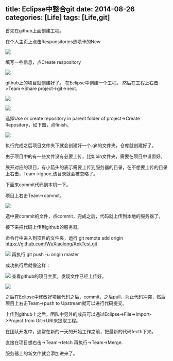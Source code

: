 title: Eclipse中整合git
date: 2014-08-26 
categories: [Life]
tags: [Life,git]
---
首先在github上面创建工程。

在个人主页上点击Responsitories选项卡的New


![](http://wuxiaolong.qiniudn.com/2014-08-26-eclipse-git-1.png)

填写一些信息，点Create respository

<!-- more -->

![](http://wuxiaolong.qiniudn.com/2014-08-26-eclipse-git-2.png)

github上的项目就创建好了。
在Eclipse中创建一个工程。
然后在工程上右击->Team->Share project->git->next.

![](http://wuxiaolong.qiniudn.com/2014-08-26-eclipse-git-3.png)


![](http://wuxiaolong.qiniudn.com/2014-08-26-eclipse-git-4.png)

选择Use or create repository in parent folder of project->Create Repository，如下图，点finish。


![](http://wuxiaolong.qiniudn.com/2014-08-26-eclipse-git-5.png)

执行完成之后项目文件夹下就会创建好一个.git的文件夹，仓库就创建好了。

由于项目中的有一些文件没有必要上传，比如bin文件夹，需要在项目中设置好。

展开对应的项目，有小箭头的表示需要上传到服务器的目录，在不想要上传的目录上右击，Team->Ignoe,该目录就会被忽略了。

下面来commit代码到本机一下。

项目上右击Team->commit。



![](http://wuxiaolong.qiniudn.com/2014-08-26-eclipse-git-6.png)

选中要commit的文件，点commit，完成之后，代码就上传到本地的服务器了。

接下来把代码上传到github的服务器。

命令行中进入到项目的文件夹，运行
git remote add origin https://github.com/WuXiaolong/ApkTest.git



![](http://wuxiaolong.qiniudn.com/2014-08-26-eclipse-git-7.png)
再执行
git push -u origin master

成功执行后就像这样：

![](http://wuxiaolong.qiniudn.com/2014-08-26-eclipse-git-8.png)
查看github的项目主页，发现文件已经上传好。



![](http://wuxiaolong.qiniudn.com/2014-08-26-eclipse-git-9.png)

之后在Eclipse中修改好项目代码之后，commit，之后pull，为止代码冲突，然后项目上右击Team->push to Upstream就可以进行代码提交。


上传到github上之后，团队中另外的成员可以通过Eclipse->File->Import->Project from Git->URI来提取工程。

在团队开发中，通常在新的一天的开始工作之前，把最新的代码fecth下来。

直接在项目想右击->Team->fetch
再执行->Team->Merge.

服务器上的新文件就会添加进来了。
